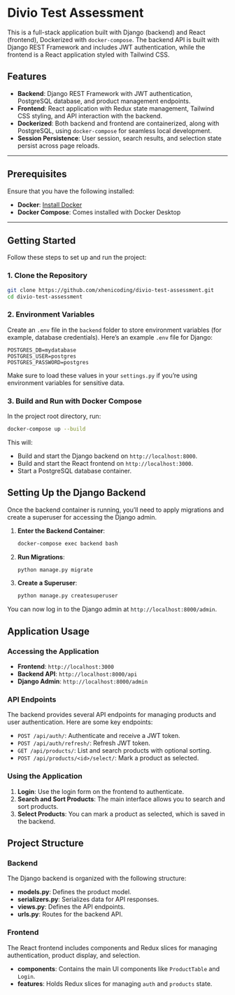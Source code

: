 # Divio Test Assessment

This is a full-stack application built with Django (backend) and React (frontend), Dockerized with `docker-compose`. The backend API is built with Django REST Framework and includes JWT authentication, while the frontend is a React application styled with Tailwind CSS.

## Features

- **Backend**: Django REST Framework with JWT authentication, PostgreSQL database, and product management endpoints.
- **Frontend**: React application with Redux state management, Tailwind CSS styling, and API interaction with the backend.
- **Dockerized**: Both backend and frontend are containerized, along with PostgreSQL, using `docker-compose` for seamless local development.
- **Session Persistence**: User session, search results, and selection state persist across page reloads.

---

## Prerequisites

Ensure that you have the following installed:

- **Docker**: [Install Docker](https://docs.docker.com/get-docker/)
- **Docker Compose**: Comes installed with Docker Desktop

---

## Getting Started

Follow these steps to set up and run the project:

### 1. Clone the Repository

```bash
git clone https://github.com/xhenicoding/divio-test-assessment.git
cd divio-test-assessment
```

### 2. Environment Variables

Create an `.env` file in the `backend` folder to store environment variables (for example, database credentials). Here’s an example `.env` file for Django:

```plaintext
POSTGRES_DB=mydatabase
POSTGRES_USER=postgres
POSTGRES_PASSWORD=postgres
```

Make sure to load these values in your `settings.py` if you’re using environment variables for sensitive data.

### 3. Build and Run with Docker Compose

In the project root directory, run:

```bash
docker-compose up --build
```

This will:

- Build and start the Django backend on `http://localhost:8000`.
- Build and start the React frontend on `http://localhost:3000`.
- Start a PostgreSQL database container.

## Setting Up the Django Backend

Once the backend container is running, you’ll need to apply migrations and create a superuser for accessing the Django admin.

1. **Enter the Backend Container**:

   ```bash
   docker-compose exec backend bash
   ```

2. **Run Migrations**:

   ```bash
   python manage.py migrate
   ```

3. **Create a Superuser**:

   ```bash
   python manage.py createsuperuser
   ```

You can now log in to the Django admin at `http://localhost:8000/admin`.

## Application Usage

### Accessing the Application

- **Frontend**: `http://localhost:3000`
- **Backend API**: `http://localhost:8000/api`
- **Django Admin**: `http://localhost:8000/admin`

### API Endpoints

The backend provides several API endpoints for managing products and user authentication. Here are some key endpoints:

- `POST /api/auth/`: Authenticate and receive a JWT token.
- `POST /api/auth/refresh/`: Refresh JWT token.
- `GET /api/products/`: List and search products with optional sorting.
- `POST /api/products/<id>/select/`: Mark a product as selected.

### Using the Application

1. **Login**: Use the login form on the frontend to authenticate.
2. **Search and Sort Products**: The main interface allows you to search and sort products.
3. **Select Products**: You can mark a product as selected, which is saved in the backend.


## Project Structure

### Backend

The Django backend is organized with the following structure:

- **models.py**: Defines the product model.
- **serializers.py**: Serializes data for API responses.
- **views.py**: Defines the API endpoints.
- **urls.py**: Routes for the backend API.

### Frontend

The React frontend includes components and Redux slices for managing authentication, product display, and selection.

- **components**: Contains the main UI components like `ProductTable` and `Login`.
- **features**: Holds Redux slices for managing `auth` and `products` state.
